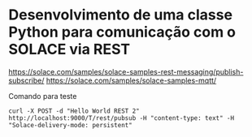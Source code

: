 # Desenvolvimento de uma classe Python para comunicação com o SOLACE via REST

https://solace.com/samples/solace-samples-rest-messaging/publish-subscribe/
https://solace.com/samples/solace-samples-mqtt/


Comando para teste

```
curl -X POST -d "Hello World REST 2" http://localhost:9000/T/rest/pubsub -H "content-type: text" -H "Solace-delivery-mode: persistent"
```